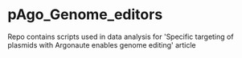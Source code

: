 # pAgo_Genome_editors
Repo contains scripts used in data analysis for 'Specific targeting of plasmids with Argonaute enables genome editing' article 
